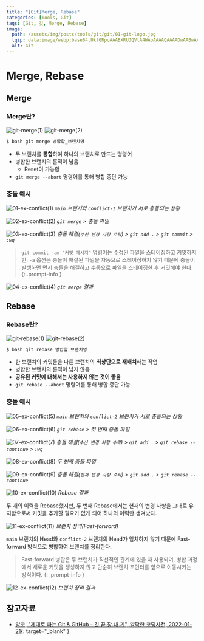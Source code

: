 ```yaml
---
title: "[Git]Merge, Rebase"
categories: [Tools, Git]
tags: [Git, 깃, Merge, Rebase]
image:
  path: /assets/img/posts/tools/git/git/01-git-logo.jpg
  lqip: data:image/webp;base64,UklGRpoAAABXRUJQVlA4WAoAAAAQAAAADwAABwAAQUxQSDIAAAARL0AmbZurmr57yyIiqE8oiG0bejIYEQTgqiDA9vqnsUSI6H+oAERp2HZ65qP/VIAWAFZQOCBCAAAA8AEAnQEqEAAIAAVAfCWkAALp8sF8rgRgAP7o9FDvMCkMde9PK7euH5M1m6VWoDXf2FkP3BqV0ZYbO6NA/VFIAAAA
  alt: Git
---
```


# Merge, Rebase

## Merge

### Merge란?

![git-merge(1)](/assets/img/posts/tools/git/git/merge-and-rebase/git-merge(1).jpg)
![git-merge(2)](/assets/img/posts/tools/git/git/merge-and-rebase/git-merge(2).jpg)

```bash
$ bash git merge 병합할_브랜치명
```

- 두 브랜치를 **통합**하여 하나의 브랜치로 만드는 명령어
- 병합한 브랜치의 흔적이 남음
    + Reset이 가능함
- `git merge --abort` 명령어를 통해 병합 중단 가능

### 충돌 예시

![01-ex-conflict(1)](/assets/img/posts/tools/git/git/merge-and-rebase/01-ex-conflict(1).jpg)
*`main` 브랜치와 `conflict-1` 브랜치가 서로 충돌되는 상황*

![02-ex-conflict(2)](/assets/img/posts/tools/git/git/merge-and-rebase/02-ex-conflict(2).jpg)
*`git merge` > 충돌 파일*

![03-ex-conflict(3)](/assets/img/posts/tools/git/git/merge-and-rebase/03-ex-conflict(3).jpg)
*충돌 해결(`수신 변경 사항 수락`) > `git add .` > `git commit` > `:wq`*

> `git commit -am "커밋 메시지"` 명령어는 수정된 파일을 스테이징하고 커밋하지만, `-a` 옵션은 충돌이 해결된 파일을 자동으로 스테이징하지 않기 때문에 충돌이 발생하면 먼저 충돌을 해결하고 수동으로 파일을 스테이징한 후 커밋해야 한다.
{: .prompt-info }

![04-ex-conflict(4)](/assets/img/posts/tools/git/git/merge-and-rebase/04-ex-conflict(4).jpg)
*`git merge` 결과*

## Rebase

### Rebase란?

![git-rebase(1)](/assets/img/posts/tools/git/git/merge-and-rebase/git-rebase(1).jpg)
![git-rebase(2)](/assets/img/posts/tools/git/git/merge-and-rebase/git-rebase(2).jpg)

```bash
$ bash git rebase 병합할_브랜치명
```

- 한 브랜치의 커밋들을 다른 브랜치의 **최상단으로 재배치**하는 작업
- 병합한 브랜치의 흔적이 남지 않음
- **공유된 커밋에 대해서는 사용하지 않는 것이 좋음**
- `git rebase --abort` 명령어를 통해 병합 중단 가능

### 충돌 예시

![05-ex-conflict(5)](/assets/img/posts/tools/git/git/merge-and-rebase/05-ex-conflict(5).jpg)
*`main` 브랜치와 `conflict-2` 브랜치가 서로 충돌되는 상황*

![06-ex-conflict(6)](/assets/img/posts/tools/git/git/merge-and-rebase/06-ex-conflict(6).jpg)
*`git rebase` > 첫 번째 충돌 파일*

![07-ex-conflict(7)](/assets/img/posts/tools/git/git/merge-and-rebase/07-ex-conflict(7).jpg)
*충돌 해결(`수신 변경 사항 수락`) > `git add .` > `git rebase --continue` > `:wq`*

![08-ex-conflict(8)](/assets/img/posts/tools/git/git/merge-and-rebase/08-ex-conflict(8).jpg)
*두 번째 충돌 파일*

![09-ex-conflict(9)](/assets/img/posts/tools/git/git/merge-and-rebase/09-ex-conflict(9).jpg)
*충돌 해결(`현재 변경 사항 수락`) > `git add .` > `git rebase --continue`*

![10-ex-conflict(10)](/assets/img/posts/tools/git/git/merge-and-rebase/10-ex-conflict(10).jpg)
*Rebase 결과*

두 개의 이력을 Rebase했지만, 두 번째 Rebase에서는 현재의 변경 사항을 그대로 유지함으로써 커밋을 추가할 필요가 없게 되어 하나의 이력만 생겨났다.

![11-ex-conflict(11)](/assets/img/posts/tools/git/git/merge-and-rebase/11-ex-conflict(11).jpg)
*브랜치 정리(Fast-forward)*

`main` 브랜치의 Head와 `conflict-2` 브랜치의 Head가 일치하지 않기 때문에 Fast-forward 방식으로 병합하여 브랜치를 정리한다.

> Fast-forward 병합은 두 브랜치가 직선적인 관계에 있을 때 사용되며, 병합 과정에서 새로운 커밋을 생성하지 않고 단순히 브랜치 포인터를 앞으로 이동시키는 방식이다.
{: .prompt-info }

![12-ex-conflict(12)](/assets/img/posts/tools/git/git/merge-and-rebase/12-ex-conflict(12).jpg)
*브랜치 정리 결과*

## 참고자료

- [얄코, "제대로 파는 Git & GitHub - 깃 끝.장.내.기", 얄팍한 코딩사전, 2022-01-21](https://www.youtube.com/watch?v=1I3hMwQU6GU){: target="_blank" }